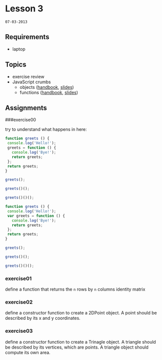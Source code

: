 # Lesson 3
`07-03-2013`

## Requirements

* laptop

## Topics

* exercise review
* JavaScript crumbs
  - objects ([handbook](https://github.com/cvdlab/javascript-crumbs/blob/master/chapters/objects/Readme.md), [slides](http://apily.io/slidify?md=https://raw.github.com/cvdlab/javascript-crumbs-slides/master/chapters/objects/Readme.md))
  - functions ([handbook](https://github.com/cvdlab/javascript-crumbs/blob/master/chapters/functions/Readme.md), [slides](http://apily.io/slidify?md=https://raw.github.com/cvdlab/javascript-crumbs-slides/master/chapters/functions/Readme.md))
  

## Assignments

###exercise00

try to understand what happens in here:

```js
function greets () {
 console.log('Hello!');
 greets = function () {
   console.log('Bye!');
   return greets;
 };
 return greets;
}

greets();

greets()();

greets()()();
```

```js
function greets () {
 console.log('Hello!');
 var greets = function () {
   console.log('Bye!');
   return greets;
 };
 return greets;
}

greets();

greets()();

greets()()();
```

### exercise01

define a function that returns the `n` rows by `n` columns identity matrix

### exercise02

define a constructor function to create a 2DPoint object.
A point should be described by its x and y coordinates.

### exercise03

define a constructor function to create a Trinagle object.
A triangle should be described by its vertices, which are points.
A triangle object should compute its own area.


